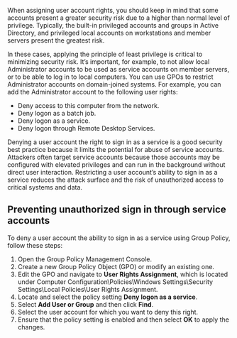 When assigning user account rights, you should keep in mind that some accounts present a greater security risk due to a higher than normal level of privilege. Typically, the built-in privileged accounts and groups in Active Directory, and privileged local accounts on workstations and member servers present the greatest risk.

In these cases, applying the principle of least privilege is critical to minimizing security risk. It’s important, for example, to not allow local Administrator accounts to be used as service accounts on member servers, or to be able to log in to local computers. You can use GPOs to restrict Administrator accounts on domain-joined systems. For example, you can add the Administrator account to the following user rights:

 -  Deny access to this computer from the network.
 -  Deny logon as a batch job.
 -  Deny logon as a service.
 -  Deny logon through Remote Desktop Services.

Denying a user account the right to sign in as a service is a good security best practice because it limits the potential for abuse of service accounts. Attackers often target service accounts because those accounts may be configured with elevated privileges and can run in the background without direct user interaction. Restricting a user account’s ability to sign in as a service reduces the attack surface and the risk of unauthorized access to critical systems and data.

## Preventing unauthorized sign in through service accounts

To deny a user account the ability to sign in as a service using Group Policy, follow these steps:

1.  Open the Group Policy Management Console.
2.  Create a new Group Policy Object (GPO) or modify an existing one.
3.  Edit the GPO and navigate to **User Rights Assignment**, which is located under Computer Configuration\\Policies\\Windows Settings\\Security Settings\\Local Policies\\User Rights Assignment.
4.  Locate and select the policy setting **Deny logon as a service**.
5.  Select **Add User or Group** and then click **Find**.
6.  Select the user account for which you want to deny this right.
7.  Ensure that the policy setting is enabled and then select **OK** to apply the changes.
